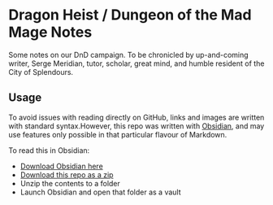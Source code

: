 # Dragon Heist / Dungeon of the Mad Mage Notes
Some notes on our DnD campaign. To be chronicled by up-and-coming writer, Serge Meridian, tutor, scholar, great mind, and humble resident of the City of Splendours.

## Usage
To avoid issues with reading directly on GitHub, links and images are written with standard syntax.However, this repo was written with [Obsidian](https://obisidian.md), and may use features only possible in that particular flavour of Markdown.

To read this in Obsidian:
- [Download Obsidian here](https://obsidian.md)
- [Download this repo as a zip](zipball/main)
- Unzip the contents to a folder
- Launch Obsidian and open that folder as a vault

